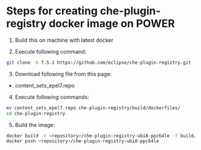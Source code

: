 # Steps for creating che-plugin-registry docker image on POWER

1. Build this on machine with latest docker

2. Execute following command:
```bash
git clone -b 7.5.1 https://github.com/eclipse/che-plugin-registry.git
```

3. Download following file from this page:
- content_sets_epel7.repo

4. Execute following commands:
```bash
mv content_sets_epel7.repo che-plugin-registry/build/dockerfiles/
cd che-plugin-registry
```

5. Build the image:
```bash
docker build -t <repository>/che-plugin-registry-ubi8-ppc64le -f build/dockerfiles/rhel.Dockerfile .
docker push <repository>/che-plugin-registry-ubi8-ppc64le
```
